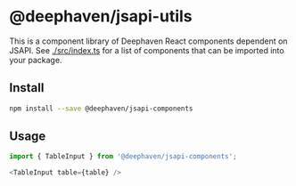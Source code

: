 # @deephaven/jsapi-utils

This is a component library of Deephaven React components dependent on JSAPI. See [./src/index.ts](./src/index.ts) for a list of components that can be imported into your package.

## Install

```bash
npm install --save @deephaven/jsapi-components
```

## Usage

```javascript
import { TableInput } from '@deephaven/jsapi-components';

<TableInput table={table} />
```
